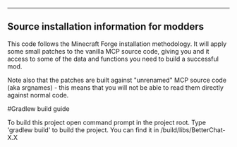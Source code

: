 -------------------------------------------
Source installation information for modders
-------------------------------------------
This code follows the Minecraft Forge installation methodology. It will apply some small patches to the vanilla MCP source code, giving you and it access to some of the data and functions you need to build a successful mod.

Note also that the patches are built against "unrenamed" MCP source code (aka srgnames) - this means that you will not be able to read them directly against normal code.

#Gradlew build guide

To build this project open command prompt in the project root.
Type 'gradlew build' to build the project. You can find it in /build/libs/BetterChat-X.X